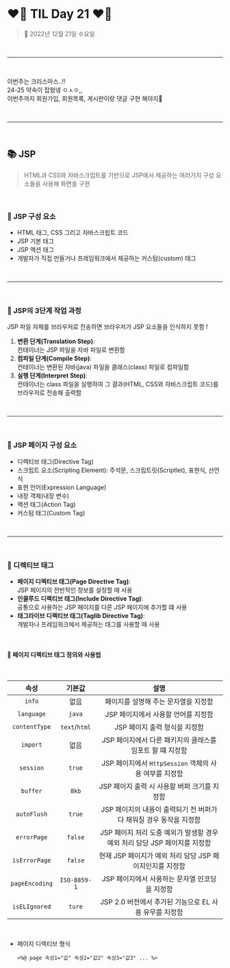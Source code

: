# ❤️‍🔥 TIL Day 21 ❤️‍🔥

> 📆 2022년 12월 21일 수요일

<br>

---

<br>

이번주는 크리스마스..!!<br>
24-25 약속이 잡혔넹 ㅇㅅㅇ,,<br>
이번주까지 회원가입, 회원목록, 게시판이랑 댓글 구현 해야지🥲

<br>

---

<br>

## 📚 JSP

> HTML과 CSS와 자바스크립트를 기반으로 JSP에서 제공하는 여러가지 구성 요소들을 사용해 화면을 구현

<br>

### 📕 JSP 구성 요소

- HTML 태그, CSS 그리고 자바스크립트 코드
- JSP 기본 태그
- JSP 액션 태그
- 개발자가 직접 만들거나 프레임워크에서 제공하는 커스텀(custom) 태그

<br>

---

<br>

### 📕 JSP의 3단계 작업 과정

JSP 파일 자체를 브라우저로 전송하면 브라우저가 JSP 요소들을 인식하지 못함 !

1. **변환 단계(Translation Step)**:<br>컨테이너는 JSP 파일을 자바 파일로 변환함
2. **컴파일 단계(Compile Step)**:<br>컨테이너는 변환된 자바(java) 파일을 클래스(class) 파일로 컴파일함
3. **실행 단계(Interpret Step)**:<br>컨테이너는 class 파일을 실행하여 그 결과(HTML, CSS와 자바스크립트 코드)를 브라우저로 전송해 출력함

<br>

---

<br>

### 📕 JSP 페이지 구성 요소

- 디렉티브 태그(Directive Tag)
- 스크립트 요소(Scripting Element): 주석문, 스크립트릿(Scriptlet), 표현식, 선언식
- 표현 언어(Expression Language)
- 내장 객체(내장 변수)
- 액션 태그(Action Tag)
- 커스텀 태그(Custom Tag)

<br>

---

<br>

### 📕 디렉티브 태그

- **페이지 디렉티브 태그(Page Directive Tag)**:<br>JSP 페이지의 전반적인 정보를 설정할 때 사용
- **인클루드 디렉티브 태그(Include Directive Tag)**:<br>공통으로 사용하는 JSP 페이지를 다른 JSP 페이지에 추가할 떄 사용
- **태그라이브 디렉티브 태그(Taglib Directive Tag)**:<br>개발자나 프레임워크에서 제공하는 태그를 사용할 때 사용

<br>

#### 📗 페이지 디렉티브 태그 정의와 사용법

<br>

|      속성      |    기본값     |                                    설명                                    |
| :------------: | :-----------: | :------------------------------------------------------------------------: |
|     `info`     |     없음      |                    페이지를 설명해 주는 문자열을 지정함                    |
|   `language`   |    `java`     |                    JSP 페이지에서 사용할 언어를 지정함                     |
| `contentType`  | `text`/`html` |                       JSP 페이지 출력 형식을 지정함                        |
|    `import`    |     없음      |         JSP 페이지에서 다른 패키지의 클래스를 임포트 할 떄 지정함          |
|   `session`    |    `true`     |           JSP 페이지에서 `HttpSession` 객체의 사용 여부를 지정함           |
|    `buffer`    |     `8kb`     |                JSP 페이지 출력 시 사용할 버퍼 크기를 지정함                |
|  `autoFlush`   |    `true`     |    JSP 페이지의 내용이 출력되기 전 버퍼가 다 채워질 경우 동작을 지정함     |
|  `errorPage`   |    `false`    | JSP 페이지 처리 도중 예외가 발생할 경우 예외 처리 담당 JSP 페이지를 지정함 |
| `isErrorPage`  |    `false`    |          현재 JSP 페이지가 예외 처리 담당 JSP 페이지인지를 지정함          |
| `pageEncoding` | `ISO-8859-1`  |               JSP 페이지에서 사용하는 문자열 인코딩을 지정함               |
| `isELIgnored`  |    `ture`     |           JSP 2.0 버전에서 추가된 기능으로 EL 사용 유무를 지정함           |

<br>

- 페이지 디렉티브 형식

      <%@ page 속성1="값" 속성2="값2" 속성3="값3" ... %>
